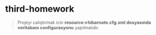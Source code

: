 # third-homework
> Projeyi calıştırmak icin **resource->hibarnate.cfg.xml dosyasında veritabanı configurasyonu** yapılmalıdır.
